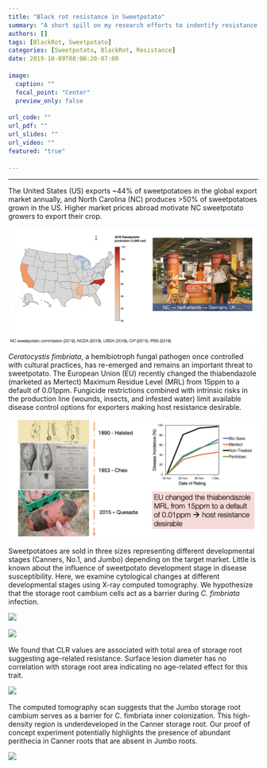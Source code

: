 ```yaml
---
title: "Black rot resistance in Sweetpotato"
summary: "A short spill on my research efforts to indentify resistance in sweetpotato to black rot."
authors: []
tags: [BlackRot, Sweetpotato]
categories: [Sweetpotato, BlackRot, Resistance]
date: 2019-10-09T08:00:20-07:00

image:
  caption: ""
  focal_point: "Center"
  preview_only: false

url_code: ""
url_pdf: ""
url_slides: ""
url_video: ""
featured: "true"

---
```


------

The United States (US) exports ~44% of sweetpotatoes in the global export market annually, and North Carolina (NC) produces >50% of sweetpotatoes grown in the US. Higher market prices abroad motivate NC sweetpotato growers to export their crop. 

![](sweetpotato_market.png)

*Ceratocystis fimbriata*, a hemibiotroph fungal pathogen once controlled with cultural practices, has re-emerged and remains an important threat to sweetpotato. The European Union (EU) recently changed the thiabendazole (marketed as Mertect) Maximum Residue Level (MRL) from 15ppm to a default of 0.01ppm. Fungicide restrictions combined with intrinsic risks in the production line (wounds, insects, and infested water) limit available disease control options for exporters making host resistance desirable.

![](history_mertec.png)

Sweetpotatoes are sold in three sizes representing different developmental stages (Canners, No.1, and Jumbo) depending on the target market. Little is known about the influence of sweetpotato development stage in disease susceptibility. Here, we examine cytological changes at different developmental stages using X-ray computed tomography. We hypothesize that the storage root cambium cells act as a barrier during *C. fimbriata* infection.

![](METHOD_1.jpg)

![](METHOD_2.jpg)

We found that CLR values are associated with total area of storage root suggesting age-related resistance. Surface lesion diameter has no correlation with storage root area indicating no age-related effect for this trait.

![](RESULTS_1.jpg)

The computed tomography scan suggests that the Jumbo storage root cambium serves as a barrier for C. fimbriata inner colonization. This high-density region is underdeveloped in the Canner storage root. Our proof of concept experiment potentially highlights the presence of abundant perithecia in Canner roots that are absent in Jumbo roots.

![](RESULTS_2.png)
